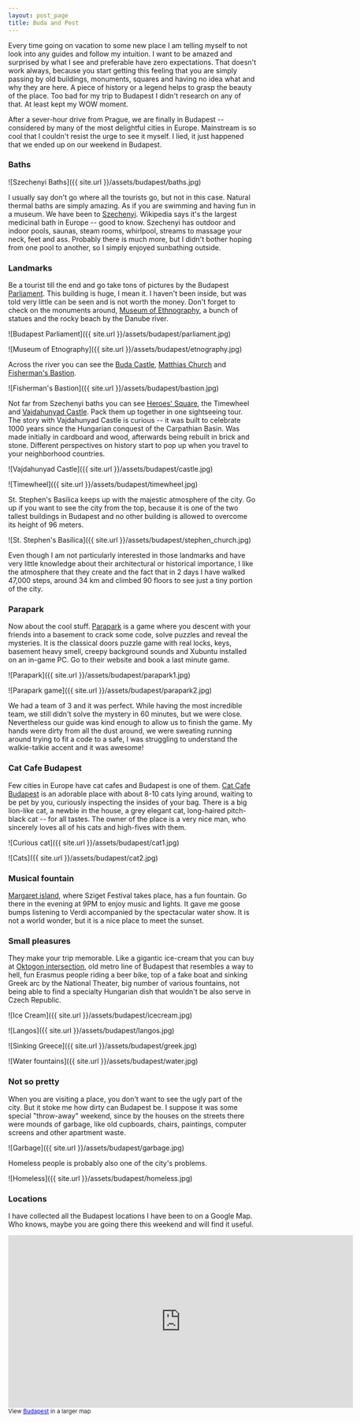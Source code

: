 ```yaml
---
layout: post_page
title: Buda and Pest
---
```


Every time going on vacation to some new place I am telling myself to not look into any guides and follow my intuition. I want to be amazed and surprised by what I see and preferable have zero expectations. That doesn't work always, because you start getting this feeling that you are simply passing by old buildings, monuments, squares and having no idea what and why they are here. A piece of history or a legend helps to grasp the beauty of the place. Too bad for my trip to Budapest I didn't research on any of that. At least kept my WOW moment.

After a sever-hour drive from Prague, we are finally in Budapest -- considered by many of the most delightful cities in Europe. Mainstream is so cool that I couldn't resist the urge to see it myself. I lied, it just happened that we ended up on our weekend in Budapest.

### Baths

![Szechenyi Baths]({{ site.url }}/assets/budapest/baths.jpg)

I usually say don't go where all the tourists go, but not in this case. Natural thermal baths are simply amazing. As if you are swimming and having fun in a museum. We have been to [Szechenyi](http://www.szechenyifurdo.hu/). Wikipedia says it's the largest medicinal bath in Europe -- good to know. Szechenyi has outdoor and indoor pools, saunas, steam rooms, whirlpool, streams to massage your neck, feet and ass. Probably there is much more, but I didn't bother hoping from one pool to another, so I simply enjoyed sunbathing outside.

### Landmarks

Be a tourist till the end and go take tons of pictures by the Budapest [Parliament](http://www.parlament.hu/). This building is huge, I mean it. I haven't been inside, but was told very little can be seen and is not worth the money. Don't forget to check on the monuments around, [Museum of Ethnography](http://micro.neprajz.hu/), a bunch of statues and the rocky beach by the Danube river. 

![Budapest Parliament]({{ site.url }}/assets/budapest/parliament.jpg)

![Museum of Etnography]({{ site.url }}/assets/budapest/etnography.jpg)

Across the river you can see the [Buda Castle](http://en.wikipedia.org/wiki/Buda_Castle), [Matthias Church](http://en.wikipedia.org/wiki/Matthias_Church) and [Fisherman's Bastion](http://www.fishermansbastion.com/). 

![Fisherman's Bastion]({{ site.url }}/assets/budapest/bastion.jpg)

Not far from Szechenyi baths you can see [Heroes' Square](http://en.wikipedia.org/wiki/H%C5%91s%C3%B6k_tere), the Timewheel and [Vajdahunyad Castle](http://www.vajdahunyadcastle.com/). Pack them up together in one sightseeing tour. The story with Vajdahunyad Castle is curious -- it was built to celebrate 1000 years since the Hungarian conquest of the Carpathian Basin. Was made initially in cardboard and wood, afterwards being rebuilt in brick and stone. Different perspectives on history start to pop up when you travel to your neighborhood countries.

![Vajdahunyad Castle]({{ site.url }}/assets/budapest/castle.jpg)

![Timewheel]({{ site.url }}/assets/budapest/timewheel.jpg)

St. Stephen's Basilica keeps up with the majestic atmosphere of the city. Go up if you want to see the city from the top, because it is one of the two tallest buildings in Budapest and no other building is allowed to overcome its height of 96 meters. 

![St. Stephen's Basilica]({{ site.url }}/assets/budapest/stephen_church.jpg)

Even though I am not particularly interested in those landmarks and have very little knowledge about their architectural or historical importance, I like the atmosphere that they create and the fact that in 2 days I have walked 47,000 steps, around 34 km and climbed 90 floors to see just a tiny portion of the city.

### Parapark

Now about the cool stuff. [Parapark](http://parapark.hu/) is a game where you descent with your friends into a basement to crack some code, solve puzzles and reveal the mysteries. It is the classical doors puzzle game with real locks, keys, basement heavy smell, creepy background sounds and Xubuntu installed on an in-game PC. Go to their website and book a last minute game. 

![Parapark]({{ site.url }}/assets/budapest/parapark1.jpg)

![Parapark game]({{ site.url }}/assets/budapest/parapark2.jpg)

We had a team of 3 and it was perfect. While having the most incredible team, we still didn't solve the mystery in 60 minutes, but we were close. Nevertheless our guide was kind enough to allow us to finish the game. My hands were dirty from all the dust around, we were sweating running around trying to fit a code to a safe, I was struggling to understand the walkie-talkie accent and it was awesome!

### Cat Cafe Budapest

Few cities in Europe have cat cafes and Budapest is one of them. [Cat Cafe Budapest](http://catcafebudapest.hu/) is an adorable place with about 8-10 cats lying around, waiting to be pet by you, curiously inspecting the insides of your bag. There is a big lion-like cat, a newbie in the house, a grey elegant cat, long-haired pitch-black cat -- for all tastes. The owner of the place is a very nice man, who sincerely loves all of his cats and high-fives with them.

![Curious cat]({{ site.url }}/assets/budapest/cat1.jpg)

![Cats]({{ site.url }}/assets/budapest/cat2.jpg)

### Musical fountain

[Margaret island](https://www.google.com/maps/place/Margaret+Island/@47.5268881,19.0483968,14z/data=!3m1!4b1!4m2!3m1!1s0x4741dbfc77cfaad7:0x689f7bae3aa650fd), where Sziget Festival takes place, has a fun fountain. Go there in the evening at 9PM to enjoy music and lights. It gave me goose bumps listening to Verdi accompanied by the spectacular water show. It is not a world wonder, but it is a nice place to meet the sunset.

### Small pleasures

They make your trip memorable. Like a gigantic ice-cream that you can buy at [Oktogon intersection](https://www.google.com/maps/preview?q=oktogon&ie=UTF-8&hq=&hnear=0x4741dc6e79d6f8a3:0x73cb72000feaf437,Budapest,+Oktogon,+Hungary&ei=DwK3U57-B-bI0QX0q4C4Dg&ved=0CLgBEPIBMA8), old metro line of Budapest that resembles a way to hell, fun Erasmus people riding a beer bike, top of a fake boat and sinking Greek arc by the National Theater, big number of various fountains, not being able to find a specialty Hungarian dish that wouldn't be also serve in Czech Republic.

![Ice Cream]({{ site.url }}/assets/budapest/icecream.jpg)

![Langos]({{ site.url }}/assets/budapest/langos.jpg)

![Sinking Greece]({{ site.url }}/assets/budapest/greek.jpg)

![Water fountains]({{ site.url }}/assets/budapest/water.jpg)

### Not so pretty

When you are visiting a place, you don't want to see the ugly part of the city. But it stoke me how dirty can Budapest be. I suppose it was some special "throw-away" weekend, since by the houses on the streets there were mounds of garbage, like old cupboards, chairs, paintings, computer screens and other apartment waste.

![Garbage]({{ site.url }}/assets/budapest/garbage.jpg)

Homeless people is probably also one of the city's problems.

![Homeless]({{ site.url }}/assets/budapest/homeless.jpg)

### Locations

I have collected all the Budapest locations I have been to on a Google Map. Who knows, maybe you are going there this weekend and will find it useful.

<iframe width="700" height="350" frameborder="0" scrolling="no" marginheight="0" marginwidth="0" src="https://www.google.com/maps/ms?msa=0&amp;msid=202092952599254318758.0004fd6e3ab135701d4e9&amp;ie=UTF8&amp;t=m&amp;ll=47.498764,19.058533&amp;spn=0.040591,0.120163&amp;z=13&amp;output=embed"></iframe><br /><small>View <a href="https://www.google.com/maps/ms?msa=0&amp;msid=202092952599254318758.0004fd6e3ab135701d4e9&amp;ie=UTF8&amp;t=m&amp;ll=47.498764,19.058533&amp;spn=0.040591,0.120163&amp;z=13&amp;source=embed" style="color:#0000FF;text-align:left">Budapest</a> in a larger map</small>


